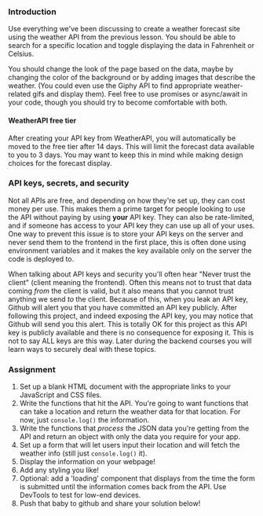 ### Introduction

Use everything we've been discussing to create a weather forecast site using the weather API from the previous lesson. You should be able to search for a specific location and toggle displaying the data in Fahrenheit or Celsius.

You should change the look of the page based on the data, maybe by changing the color of the background or by adding images that describe the weather. (You could even use the Giphy API to find appropriate weather-related gifs and display them). Feel free to use promises or async/await in your code, though you should try to become comfortable with both.

<div class="lesson-note" markdown="1">
  
#### WeatherAPI free tier

After creating your API key from WeatherAPI, you will automatically be moved to the free tier after 14 days. This will limit the forecast data available to you to 3 days. You may want to keep this in mind while making design choices for the forecast display.

</div>

### API keys, secrets, and security

Not all APIs are free, and depending on how they're set up, they can cost money per use. This makes them a prime target for people looking to use the API without paying by using **your** API key. They can also be rate-limited, and if someone has access to your API key they can use up all of your uses. One way to prevent this issue is to store your API keys on the server and never send them to the frontend in the first place, this is often done using environment variables and it makes the key available only on the server the code is deployed to.

When talking about API keys and security you'll often hear "Never trust the client" (client meaning the frontend). Often this means not to trust that data coming *from* the client is valid, but it also means that you cannot trust anything we send *to* the client. Because of this, when you leak an API key, Github will alert you that you have committed an API key publicly. After following this project, and indeed exposing the API key, you may notice that Github will send you this alert. This is totally OK for this project as this API key is publicly available and there is no consequence for exposing it. This is not to say ALL keys are this way. Later during the backend courses you will learn ways to securely deal with these topics. 

### Assignment

<div class="lesson-content__panel" markdown="1">

1. Set up a blank HTML document with the appropriate links to your JavaScript and CSS files.
2. Write the functions that hit the API. You're going to want functions that can take a location and return the weather data for that location. For now, just `console.log()` the information.
3. Write the functions that _process_ the JSON data you're getting from the API and return an object with only the data you require for your app.
4. Set up a form that will let users input their location and will fetch the weather info (still just `console.log()` it).
5. Display the information on your webpage!
6. Add any styling you like!
7. Optional: add a 'loading' component that displays from the time the form is submitted until the information comes back from the API. Use DevTools to test for low-end devices.
8. Push that baby to github and share your solution below!

</div>
